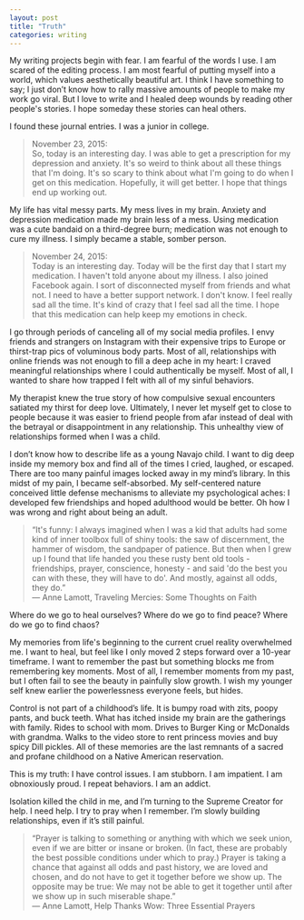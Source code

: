 ```yaml
---
layout: post
title: "Truth"
categories: writing
---
```



My writing projects begin with fear. I am fearful of the words I use. I am scared of the editing process. I am most fearful of putting myself into a world, which values aesthetically beautiful art. I think I have something to say; I just don’t know how to rally massive amounts of people to make my work go viral. But I love to write and I healed deep wounds by reading other people's stories. I hope someday these stories can heal others.  

I found these journal entries. I was a junior in college.  

> November 23, 2015:  
> So, today is an interesting day. I was able to get a prescription for my depression and anxiety. It's so weird to think about all these things that I'm doing. It's so scary to think about what I'm going to do when I get on this medication. Hopefully, it will get better. I hope that things end up working out.  


My life has vital messy parts. My mess lives in my brain. Anxiety and depression medication made my brain less of a mess. Using medication was a cute bandaid on a third-degree burn; medication was not enough to cure my illness. I simply became a stable, somber person.  

> November 24, 2015:  
> Today is an interesting day. Today will be the first day that I start my medication. I haven't told anyone about my illness. I also joined Facebook again. I sort of disconnected myself from friends and what not. I need to have a better support network. I don't know. I feel really sad all the time. It's kind of crazy that I feel sad all the time. I hope that this medication can help keep my emotions in check.  


I go through periods of canceling all of my social media profiles. I envy friends and strangers on Instagram with their expensive trips to Europe or thirst-trap pics of voluminous body parts. Most of all, relationships with online friends was not enough to fill a deep ache in my heart: I craved meaningful relationships where I could authentically be myself. Most of all, I wanted to share how trapped I felt with all of my sinful behaviors.  

My therapist knew the true story of how compulsive sexual encounters satiated my thirst for deep love. Ultimately, I never let myself get to close to people because it was easier to friend people from afar instead of deal with the betrayal or disappointment in any relationship. This unhealthy view of relationships formed when I was a child.  

I don’t know how to describe life as a young Navajo child. I want to dig deep inside my memory box and find all of the times I cried, laughed, or escaped. There are too many painful images locked away in my mind’s library. In this midst of my pain, I became self-absorbed. My self-centered nature conceived little defense mechanisms to alleviate my psychological aches: I developed few friendships and hoped adulthood would be better. Oh how I was wrong and right about being an adult.  

> “It's funny: I always imagined when I was a kid that adults had some kind of inner toolbox full of shiny tools: the saw of discernment, the hammer of wisdom, the sandpaper of patience. But then when I grew up I found that life handed you these rusty bent old tools - friendships, prayer, conscience, honesty - and said 'do the best you can with these, they will have to do'. And mostly, against all odds, they do.”  
> ― Anne Lamott, Traveling Mercies: Some Thoughts on Faith  

Where do we go to heal ourselves? Where do we go to find peace? Where do we go to find chaos?  

My memories from life's beginning to the current cruel reality overwhelmed me. I want to heal, but feel like I only moved 2 steps forward over a 10-year timeframe. I want to remember the past but something blocks me from remembering key moments. Most of all,  I remember moments from my past, but I often fail to see the beauty in painfully slow growth. I wish my younger self knew earlier the powerlessness everyone feels, but hides.  

Control is not part of a childhood’s life. It is bumpy road with zits, poopy pants, and buck teeth. What has itched inside my brain are the gatherings with family. Rides to school with mom. Drives to Burger King or McDonalds with grandma. Walks to the video store to rent princess movies and buy spicy Dill pickles. All of these memories are the last remnants of a sacred and profane childhood on a Native American reservation.  

This is my truth: I have control issues. I am stubborn. I am impatient. I am obnoxiously proud. I repeat behaviors. I am an addict.  

Isolation killed the child in me, and I’m turning to the Supreme Creator for help. I need help. I try to pray when I remember. I’m slowly building relationships, even if it’s still painful.  

> “Prayer is talking to something or anything with which we seek union, even if we are bitter or insane or broken. (In fact, these are probably the best possible conditions under which to pray.) Prayer is taking a chance that against all odds and past history, we are loved and chosen, and do not have to get it together before we show up. The opposite may be true: We may not be able to get it together until after we show up in such miserable shape.”  
> ― Anne Lamott, Help Thanks Wow: Three Essential Prayers  
